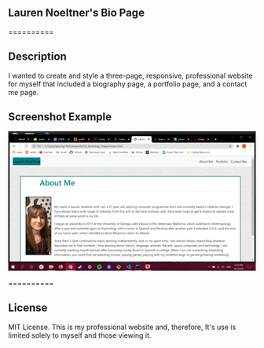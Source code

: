 ## Lauren Noeltner's Bio Page

==========

## Description

I wanted to create and style a three-page, responsive, professional website for myself that included a biography page, a portfolio page, and a contact me page. 

## Screenshot Example

![Screenshot](Screenshot_Bio.png)

==========

## License

MIT License. This is my professional website and, therefore, It's use is limited solely to myself and those viewing it.
